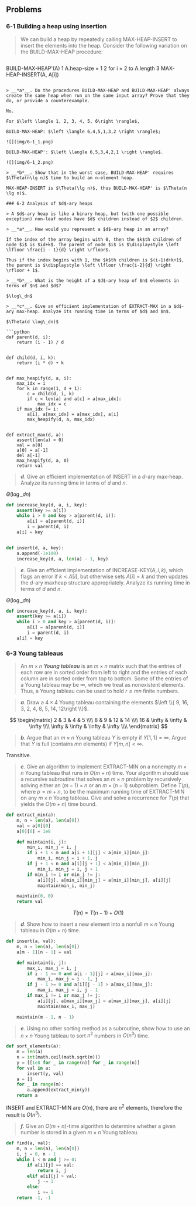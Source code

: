 ## Problems

### 6-1 Building a heap using insertion

> We can build a heap by repeatedly calling MAX-HEAP-INSERT to insert the elements into the heap. Consider the following variation on the BUILD-MAX-HEAP procedure:

> ```
BUILD-MAX-HEAP'(A)
1 A.heap-size = 1
2 for i = 2 to A.length
3     MAX-HEAP-INSERT(A, A[i])
```

> __*a*__. Do the procedures BUILD-MAX-HEAP and BUILD-MAX-HEAP' always create the same heap when run on the same input array? Prove that they do, or provide a counterexample.

No. 

For $\left \langle 1, 2, 3, 4, 5, 6\right \rangle$, 

BUILD-MAX-HEAP: $\left \langle 6,4,5,1,3,2 \right \rangle$;

![](img/6-1_1.png)

BUILD-MAX-HEAP': $\left \langle 6,5,3,4,2,1 \right \rangle$.

![](img/6-1_2.png)

> __*b*__. Show that in the worst case, BUILD-MAX-HEAP' requires $\Theta(n\lg n)$ time to build an n-element heap.

MAX-HEAP-INSERT is $\Theta(\lg n)$, thus BUILD-MAX-HEAP' is $\Theta(n \lg n)$.

### 6-2 Analysis of $d$-ary heaps

> A $d$-ary heap is like a binary heap, but (with one possible exception) non-leaf nodes have $d$ children instead of $2$ children.

> __*a*__. How would you represent a $d$-ary heap in an array?

If the index of the array begins with 0, then the $k$th children of node $i$ is $id+k$. The parent of node $i$ is $\displaystyle \left \lfloor \frac{i - 1}{d} \right \rfloor$.

Thus if the index begins with 1, the $k$th children is $(i-1)d+k+1$, the parent is $\displaystyle \left \lfloor \frac{i-2}{d} \right \rfloor + 1$.

> __*b*__. What is the height of a $d$-ary heap of $n$ elements in terms of $n$ and $d$?

$\log\_dn$

> __*c*__. Give an efficient implementation of EXTRACT-MAX in a $d$-ary max-heap. Analyze its running time in terms of $d$ and $n$.

$\Theta(d \log\_dn)$

```python
def parent(d, i):
    return (i - 1) / d


def child(d, i, k):
    return (i * d) + k


def max_heapify(d, a, i):
    max_idx = i
    for k in range(1, d + 1):
        c = child(d, i, k)
        if c < len(a) and a[c] > a[max_idx]:
            max_idx = c
    if max_idx != i:
        a[i], a[max_idx] = a[max_idx], a[i]
        max_heapify(d, a, max_idx)


def extract_max(d, a):
    assert(len(a) > 0)
    val = a[0]
    a[0] = a[-1]
    del a[-1]
    max_heapify(d, a, 0)
    return val
```

> __*d*__. Give an efficient implementation of INSERT in a $d$-ary max-heap. Analyze its running time in terms of $d$ and $n$.

$\Theta(\log\_dn)$

```python
def increase_key(d, a, i, key):
    assert(key >= a[i])
    while i > 0 and key > a[parent(d, i)]:
        a[i] = a[parent(d, i)]
        i = parent(d, i)
    a[i] = key


def insert(d, a, key):
    a.append(-1e100)
    increase_key(d, a, len(a) - 1, key)
```

> __*e*__. Give an efficient implementation of INCREASE-KEY$(A, i, k)$, which flags an error if $k < A[i]$, but otherwise sets $A[i] = k$ and then updates the $d$-ary maxheap structure appropriately. Analyze its running time in terms of $d$ and $n$.

$\Theta(\log\_dn)$

```python
def increase_key(d, a, i, key):
    assert(key >= a[i])
    while i > 0 and key > a[parent(d, i)]:
        a[i] = a[parent(d, i)]
        i = parent(d, i)
    a[i] = key
```

### 6-3 Young tableaus

> An $m \times n$ __*Young tableau*__ is an $m \times n$ matrix such that the entries of each row are in sorted order from left to right and the entries of each column are in sorted order from top to bottom. Some of the entries of a Young tableau may be $\infty$, which we treat as nonexistent elements. Thus, a Young tableau can be used to hold $r \le mn$ finite numbers.

> __*a*__. Draw a $4\times4$ Young tableau containing the elements $\left \\{ 9, 16, 3, 2, 4, 8, 5, 14, 12\right \\}$.

$$
\begin{matrix}
2 & 3 & 4 & 5 \\\\
8 & 9 & 12 & 14 \\\\
16 & \infty & \infty & \infty \\\\
\infty & \infty & \infty & \infty \\\\
\end{matrix}
$$

> __*b*__. Argue that an $m \times n$ Young tableau $Y$ is empty if $Y[1, 1] = \infty$. Argue that $Y$ is full (contains $mn$ elements) if $Y[m,n] < \infty$.

Transitive.

> __*c*__. Give an algorithm to implement EXTRACT-MIN on a nonempty $m \times n$ Young tableau that runs in $O(m+n)$ time. Your algorithm should use a recursive subroutine that solves an $m \times n$ problem by recursively solving either an $(m-1) \times n$ or an $m \times (n - 1)$ subproblem. Define $T(p)$, where $p=m+n$, to be the maximum running time of EXTRACT-MIN on any $m \times n$ Young tableau. Give and solve a recurrence for $T(p)$ that yields the $O(m + n)$ time bound.

```python
def extract_min(a):
    m, n = len(a), len(a[0])
    val = a[0][0]
    a[0][0] = 1e8

    def maintain(i, j):
        min_i, min_j = i, j
        if i + 1 < m and a[i + 1][j] < a[min_i][min_j]:
            min_i, min_j = i + 1, j
        if j + 1 < n and a[i][j + 1] < a[min_i][min_j]:
            min_i, min_j = i, j + 1
        if min_i != i or min_j != j:
            a[i][j], a[min_i][min_j] = a[min_i][min_j], a[i][j]
            maintain(min_i, min_j)

    maintain(0, 0)
    return val
```

$$
T(n) = T(n - 1) + O(1)
$$

> __*d*__. Show how to insert a new element into a nonfull $m \times n$ Young tableau in $O(m + n)$ time.


```python
def insert(a, val):
    m, n = len(a), len(a[0])
    a[m - 1][n - 1] = val

    def maintain(i, j):
        max_i, max_j = i, j
        if i - 1 >= 0 and a[i - 1][j] > a[max_i][max_j]:
            max_i, max_j = i - 1, j
        if j - 1 >= 0 and a[i][j - 1] > a[max_i][max_j]:
            max_i, max_j = i, j - 1
        if max_i != i or max_j != j:
            a[i][j], a[max_i][max_j] = a[max_i][max_j], a[i][j]
            maintain(max_i, max_j)

    maintain(m - 1, n - 1)
```

> __*e*__. Using no other sorting method as a subroutine, show how to use an $n \times n$ Young tableau to sort $n^2$ numbers in $O(n^3)$ time.

```python
def sort_elements(a):
    m = len(a)
    n = int(math.ceil(math.sqrt(m)))
    y = [[1e8 for _ in range(n)] for _ in range(n)]
    for val in a:
        insert(y, val)
    a = []
    for _ in range(m):
        a.append(extract_min(y))
    return a
```

INSERT and EXTRACT-MIN are $O(n)$, there are $n^2$ elements, therefore the result is $O(n^3)$.


> __*f*__. Give an $O(m + n)$-time algorithm to determine whether a given number is stored in a given $m \times n$ Young tableau.

```python
def find(a, val):
    m, n = len(a), len(a[0])
    i, j = 0, n - 1
    while i < m and j >= 0:
        if a[i][j] == val:
            return i, j
        elif a[i][j] > val:
            j -= 1
        else:
            i += 1
    return -1, -1
```
